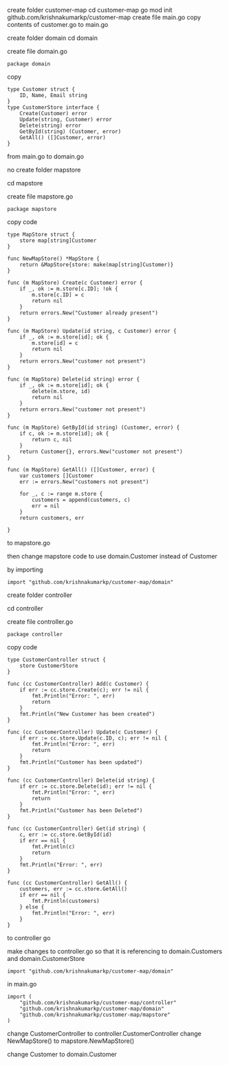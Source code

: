create folder customer-map
cd customer-map
go mod init github.com/krishnakumarkp/customer-map
create file main.go 
copy contents of customer.go to main.go

create folder domain
cd domain

create file domain.go  

```
package domain
```

copy 

```
type Customer struct {
	ID, Name, Email string
}
type CustomerStore interface {
	Create(Customer) error
	Update(string, Customer) error
	Delete(string) error
	GetById(string) (Customer, error)
	GetAll() ([]Customer, error)
}
```

from main.go to domain.go


no create folder mapstore

cd mapstore

create file mapstore.go

```
package mapstore
```

copy code

```
type MapStore struct {
	store map[string]Customer
}

func NewMapStore() *MapStore {
	return &MapStore{store: make(map[string]Customer)}
}

func (m MapStore) Create(c Customer) error {
	if _, ok := m.store[c.ID]; !ok {
		m.store[c.ID] = c
		return nil
	}
	return errors.New("Customer already present")
}

func (m MapStore) Update(id string, c Customer) error {
	if _, ok := m.store[id]; ok {
		m.store[id] = c
		return nil
	}
	return errors.New("customer not present")
}

func (m MapStore) Delete(id string) error {
	if _, ok := m.store[id]; ok {
		delete(m.store, id)
		return nil
	}
	return errors.New("customer not present")
}

func (m MapStore) GetById(id string) (Customer, error) {
	if c, ok := m.store[id]; ok {
		return c, nil
	}
	return Customer{}, errors.New("customer not present")
}

func (m MapStore) GetAll() ([]Customer, error) {
	var customers []Customer
	err := errors.New("customers not present")

	for _, c := range m.store {
		customers = append(customers, c)
		err = nil
	}
	return customers, err

}

```

to mapstore.go

then change mapstore code to use domain.Customer instead of Customer

by importing

```
import "github.com/krishnakumarkp/customer-map/domain"
```


create folder controller

cd controller

create file controller.go

```
package controller
```

copy code 

```
type CustomerController struct {
	store CustomerStore
}

func (cc CustomerController) Add(c Customer) {
	if err := cc.store.Create(c); err != nil {
		fmt.Println("Error: ", err)
		return
	}
	fmt.Println("New Customer has been created")
}

func (cc CustomerController) Update(c Customer) {
	if err := cc.store.Update(c.ID, c); err != nil {
		fmt.Println("Error: ", err)
		return
	}
	fmt.Println("Customer has been updated")
}

func (cc CustomerController) Delete(id string) {
	if err := cc.store.Delete(id); err != nil {
		fmt.Println("Error: ", err)
		return
	}
	fmt.Println("Customer has been Deleted")
}

func (cc CustomerController) Get(id string) {
	c, err := cc.store.GetById(id)
	if err == nil {
		fmt.Println(c)
		return
	}
	fmt.Println("Error: ", err)
}

func (cc CustomerController) GetAll() {
	customers, err := cc.store.GetAll()
	if err == nil {
		fmt.Println(customers)
	} else {
		fmt.Println("Error: ", err)
	}
}

```

to controller go

make changes to controller.go so that it is referencing to domain.Customers and domain.CustomerStore 

```
import "github.com/krishnakumarkp/customer-map/domain"
```


in main.go

```
import (
	"github.com/krishnakumarkp/customer-map/controller"
	"github.com/krishnakumarkp/customer-map/domain"
	"github.com/krishnakumarkp/customer-map/mapstore"
)
```

change CustomerController to controller.CustomerController
change NewMapStore() to mapstore.NewMapStore()

change Customer to domain.Customer



